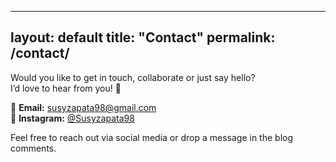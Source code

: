 
---
layout: default
title: "Contact"
permalink: /contact/
---

Would you like to get in touch, collaborate or just say hello?  
I’d love to hear from you! 🙌

📧 **Email:** susyzapata98@gmail.com  
📸 **Instagram:** [@Susyzapata98](https://instagram.com/susyzapata98)

Feel free to reach out via social media or drop a message in the blog comments.
